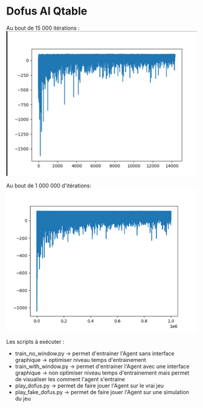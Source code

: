 # Dofus AI Qtable

Au bout de 15 000 itérations :
![img.png](graph/15000.png)

Au bout de 1 000 000 d'itérations:
![img.png](graph/1000000.png)

Les scripts à exécuter :
 - train_no_window.py   -> permet d'entrainer l'Agent sans interface graphique -> optimiser niveau temps d'entrainement
 - train_with_window.py -> permet d'entrainer l'Agent avec une interface graphique -> non optimiser niveau temps d'entrainement mais permet de visualiser les comment l'agent s'entraine
 - play_dofus.py        -> permet de faire jouer l'Agent sur le vrai jeu
 - play_fake_dofus.py   -> permet de faire jouer l'Agent sur une simulation du jeu

